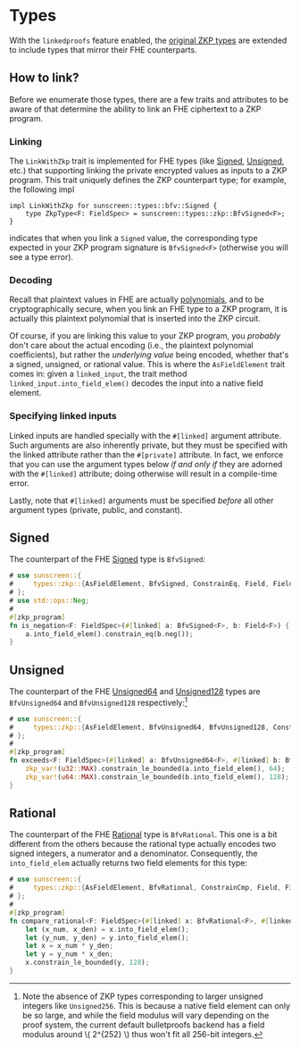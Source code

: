 # Types

With the `linkedproofs` feature enabled, the [original ZKP
types](/zkp/zkp_programs/types.md) are extended to include types that mirror
their FHE counterparts.

## How to link?

Before we enumerate those types, there are a few traits and attributes to be aware of that determine the ability to link an FHE ciphertext to a ZKP program.

### Linking

The `LinkWithZkp` trait is implemented for FHE types (like [Signed][signed], [Unsigned][unsigned], etc.) that supporting linking the private encrypted values as inputs to a ZKP program. This trait uniquely defines the ZKP counterpart type; for example, the following impl

```rust,ignore
impl LinkWithZkp for sunscreen::types::bfv::Signed {
    type ZkpType<F: FieldSpec> = sunscreen::types::zkp::BfvSigned<F>;
}
```

indicates that when you link a `Signed` value, the corresponding type expected in your ZKP program signature is `BfvSigned<F>` (otherwise you will see a type error).

### Decoding

Recall that plaintext values in FHE are actually
[polynomials](/fhe/intro/why.md), and to be cryptographically secure, when you
link an FHE type to a ZKP program, it is actually this plaintext polynomial that is
inserted into the ZKP circuit. 

Of course, if you are linking this value to your ZKP program, you _probably_ don't care about the actual encoding (i.e., the plaintext polynomial coefficients), but rather the _underlying value_ being encoded, whether that's a signed, unsigned, or rational value. This is where the `AsFieldElement` trait comes in: given a `linked_input`, the trait method `linked_input.into_field_elem()` decodes the input into a native field element.

### Specifying linked inputs

Linked inputs are handled specially with the `#[linked]` argument attribute.
Such arguments are also inherently private, but they must be specified with the
linked attribute rather than the `#[private]` attribute. In fact, we enforce
that you can use the argument types below _if and only if_ they are adorned with
the `#[linked]` attribute; doing otherwise will result in a compile-time error.

Lastly, note that `#[linked]` arguments must be specified _before_ all other
argument types (private, public, and constant).

## Signed

The counterpart of the FHE [Signed][signed] type is
`BfvSigned`:

```rust
# use sunscreen::{
#     types::zkp::{AsFieldElement, BfvSigned, ConstrainEq, Field, FieldSpec}, zkp_program
# };
# use std::ops::Neg;
#
#[zkp_program]
fn is_negation<F: FieldSpec>(#[linked] a: BfvSigned<F>, b: Field<F>) {
    a.into_field_elem().constrain_eq(b.neg());
}
```

## Unsigned

The counterpart of the FHE [Unsigned64][unsigned] and [Unsigned128][unsigned] types are
`BfvUnsigned64` and `BfvUnsigned128` respectively:[^1]

```rust
# use sunscreen::{
#     types::zkp::{AsFieldElement, BfvUnsigned64, BfvUnsigned128, ConstrainCmp, Field, FieldSpec}, zkp_program, zkp_var
# };
#
#[zkp_program]
fn exceeds<F: FieldSpec>(#[linked] a: BfvUnsigned64<F>, #[linked] b: BfvUnsigned128<F>) {
    zkp_var!(u32::MAX).constrain_le_bounded(a.into_field_elem(), 64);
    zkp_var!(u64::MAX).constrain_le_bounded(b.into_field_elem(), 128);
}
```

## Rational

The counterpart of the FHE [Rational][rational] type is `BfvRational`. This one
is a bit different from the others because the rational type actually encodes
two signed integers, a numerator and a denominator. Consequently, the
`into_field_elem` actually returns two field elements for this type:

```rust
# use sunscreen::{
#     types::zkp::{AsFieldElement, BfvRational, ConstrainCmp, Field, FieldSpec}, zkp_program
# };
#
#[zkp_program]
fn compare_rational<F: FieldSpec>(#[linked] x: BfvRational<F>, #[linked] y: BfvRational<F>) {
    let (x_num, x_den) = x.into_field_elem();
    let (y_num, y_den) = y.into_field_elem();
    let x = x_num * y_den;
    let y = y_num * x_den;
    x.constrain_le_bounded(y, 128);
}
```

[^1]: Note the absence of ZKP types corresponding to larger unsigned integers like `Unsigned256`. This is because a native field element can only be so large, and while the field modulus will vary depending on the proof system, the current default bulletproofs backend has a field modulus around \\( 2^{252} \\) thus won't fit all 256-bit integers.

[signed]: /fhe/fhe_programs/types/signed.md
[unsigned]: /fhe/fhe_programs/types/unsigned.md
[rational]: /fhe/fhe_programs/types/rational.md
